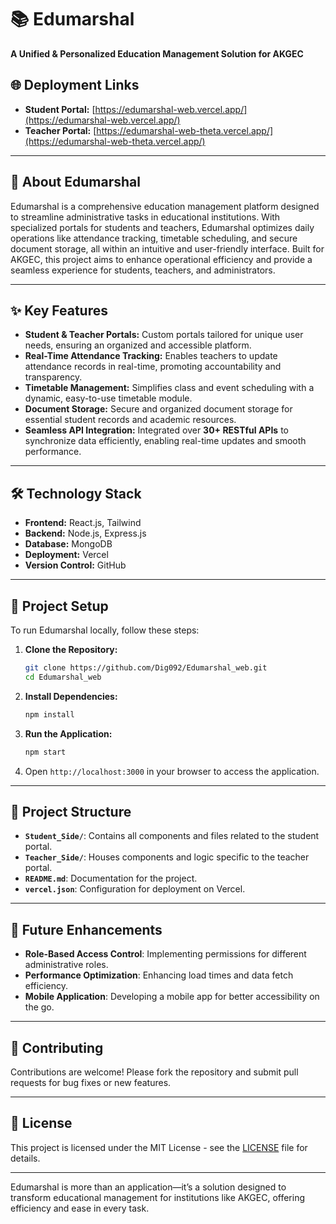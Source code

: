 # 📚 Edumarshal

**A Unified & Personalized Education Management Solution for AKGEC**

## 🌐 Deployment Links

- **Student Portal:** [https://edumarshal-web.vercel.app/](https://edumarshal-web.vercel.app/)
- **Teacher Portal:** [https://edumarshal-web-theta.vercel.app/](https://edumarshal-web-theta.vercel.app/)

---

## 📖 About Edumarshal

Edumarshal is a comprehensive education management platform designed to streamline administrative tasks in educational institutions. With specialized portals for students and teachers, Edumarshal optimizes daily operations like attendance tracking, timetable scheduling, and secure document storage, all within an intuitive and user-friendly interface. Built for AKGEC, this project aims to enhance operational efficiency and provide a seamless experience for students, teachers, and administrators.

---

## ✨ Key Features

- **Student & Teacher Portals:** Custom portals tailored for unique user needs, ensuring an organized and accessible platform.
- **Real-Time Attendance Tracking:** Enables teachers to update attendance records in real-time, promoting accountability and transparency.
- **Timetable Management:** Simplifies class and event scheduling with a dynamic, easy-to-use timetable module.
- **Document Storage:** Secure and organized document storage for essential student records and academic resources.
- **Seamless API Integration:** Integrated over **30+ RESTful APIs** to synchronize data efficiently, enabling real-time updates and smooth performance.

---

## 🛠️ Technology Stack

- **Frontend:** React.js, Tailwind
- **Backend:** Node.js, Express.js
- **Database:** MongoDB
- **Deployment:** Vercel
- **Version Control:** GitHub

---

## 🚀 Project Setup

To run Edumarshal locally, follow these steps:

1. **Clone the Repository:**
   ```bash
   git clone https://github.com/Dig092/Edumarshal_web.git
   cd Edumarshal_web
   ```

2. **Install Dependencies:**
   ```bash
   npm install
   ```

3. **Run the Application:**
   ```bash
   npm start
   ```

4. Open `http://localhost:3000` in your browser to access the application.

---

## 📂 Project Structure

- **`Student_Side/`**: Contains all components and files related to the student portal.
- **`Teacher_Side/`**: Houses components and logic specific to the teacher portal.
- **`README.md`**: Documentation for the project.
- **`vercel.json`**: Configuration for deployment on Vercel.

---

## 🌱 Future Enhancements

- **Role-Based Access Control**: Implementing permissions for different administrative roles.
- **Performance Optimization**: Enhancing load times and data fetch efficiency.
- **Mobile Application**: Developing a mobile app for better accessibility on the go.

---

## 🤝 Contributing

Contributions are welcome! Please fork the repository and submit pull requests for bug fixes or new features.

---

## 📄 License

This project is licensed under the MIT License - see the [LICENSE](LICENSE) file for details.

---

Edumarshal is more than an application—it’s a solution designed to transform educational management for institutions like AKGEC, offering efficiency and ease in every task.
